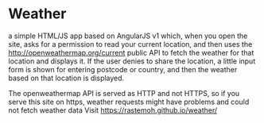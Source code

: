 # Weather
a simple HTML/JS app based on AngularJS v1 which, when you open the site, asks for a permission to read your current location, and then uses the http://openweathermap.org/current public API to fetch the weather for that location and displays it.
If the user denies to share the location, a little input form is shown for entering postcode or country, and then the weather based on that location is displayed.

The openweathermap API is served as HTTP and not HTTPS, so if you serve this site on https, weather requests might have problems and could not fetch weather data
Visit https://rastemoh.github.io/weather/